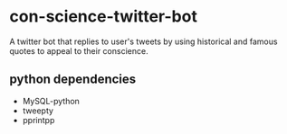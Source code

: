 # con-science-twitter-bot
A twitter bot that replies to user's tweets by using historical and famous quotes to appeal to their conscience.

## python dependencies
- MySQL-python
- tweepty
- pprintpp
